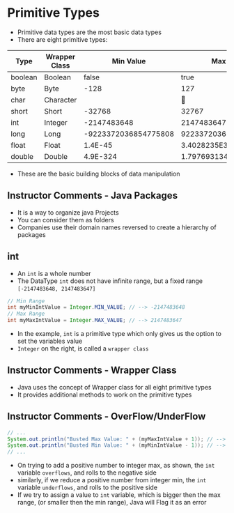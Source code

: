 # Primitive Types

- Primitive data types are the most basic data types
- There are eight primitive types:

| Type    | Wrapper Class | Min Value            | Max Value              | Width |
| ------- | ------------- | -------------------- | ---------------------- | ----- |
| boolean | Boolean       | false                | true                   |       |
| byte    | Byte          | -128                 | 127                    | 8     |
| char    | Character     |                      | ￿                      |       |
| short   | Short         | -32768               | 32767                  | 16    |
| int     | Integer       | -2147483648          | 2147483647             | 32    |
| long    | Long          | -9223372036854775808 | 9223372036854775807    | 64    |
| float   | Float         | 1.4E-45              | 3.4028235E38           |       |
| double  | Double        | 4.9E-324             | 1.7976931348623157E308 |       |

- These are the basic building blocks of data manipulation

## Instructor Comments - Java Packages

- It is a way to organize java Projects
- You can consider them as folders
- Companies use their domain names reversed to create a hierarchy of packages

## int

- An `int` is a whole number
- The DataType `int` does not have infinite range, but a fixed range `[-2147483648, 2147483647]`

```java
// Min Range
int myMinIntValue = Integer.MIN_VALUE; // --> -2147483648
// Max Range
int myMaxIntValue = Integer.MAX_VALUE; // --> 2147483647
```

- In the example, `int` is a primitive type which only gives us the option to set the variables value
- `Integer` on the right, is called a `wrapper class`

## Instructor Comments - Wrapper Class

- Java uses the concept of Wrapper class for all eight primitive types
- It provides additional methods to work on the primitive types

## Instructor Comments - OverFlow/UnderFlow

```java
// ...
System.out.println("Busted Max Value: " + (myMaxIntValue + 1)); // --> -2147483648
System.out.println("Busted Min Value: " + (myMinIntValue - 1)); // --> 2147483647
// ...
```

- On trying to add a positive number to integer max, as shown, the `int` variable `overflows`, and rolls to the negative side
- similarly, if we reduce a positive number from integer min, the `int` variable `underflows`, and rolls to the positive side
- If we try to assign a value to `int` variable, which is bigger then the max range, (or smaller then the min range), Java will Flag it as an error
